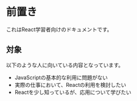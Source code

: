 # 前置き

これはReact学習者向けのドキュメントです。

## 対象

以下のような人に向いている内容となっています。

- JavaScriptの基本的な利用に問題がない
- 実際の仕事において、Reactの利用を検討したい
- Reactを少し知っているが、応用について学びたい
